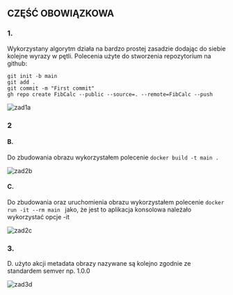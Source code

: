 ## CZĘŚĆ OBOWIĄZKOWA
### 1. 
Wykorzystany algorytm działa na bardzo prostej zasadzie dodając do siebie kolejne wyrazy w pętli. Polecenia użyte do stworzenia repozytorium na github:
```
git init -b main
git add .
git commit -m "First commit"
gh repo create FibCalc --public --source=. --remote=FibCalc --push
```
![zad1a](https://github.com/Malpka8/FibCalc/tree/main/obrazy/Zadanie1.png)
### 2


#### B. 
Do zbudowania obrazu wykorzystałem polecenie  ```docker build -t main .```

![zad2b](https://github.com/Malpka8/FibCalc/obrazy/Zadanie2_b.png)

#### C. 
Do zbudowania oraz uruchomienia obrazu wykorzystałem polecenie ```docker run -it --rm main ``` jako, że jest to aplikacja konsolowa należało wykorzystać opcje -it

![zad2c](https://github.com/Malpka8/FibCalc/obrazy/Zadanie2_c.png)

### 3.
D. użyto akcji metadata obrazy nazywane są kolejno zgodnie ze standardem semver np. 1.0.0

![zad3d](https://github.com/Malpka8/FibCalc/obrazy/Zadanie3_d.png)

